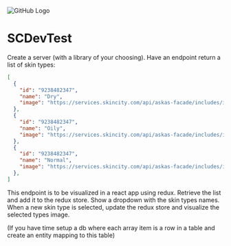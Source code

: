 ![GitHub Logo](https://skincity.se/themes/skincity_ver2.0/design/bilder/butik/logo_skincity.svg)

# SCDevTest

Create a server (with a library of your choosing). Have an endpoint return a list of skin types: 

```json
[
  {
    "id": "9238482347",
    "name": "Dry",
    "image": "https://services.skincity.com/api/askas-facade/includes/images/general/1512547141D7qEO.jpg"
  },
  {
    "id": "9238482347",
    "name": "Oily",
    "image": "https://services.skincity.com/api/askas-facade/includes/images/general/1512547136QFFLd.jpg"
  },
  {
    "id": "9238482347",
    "name": "Normal",
    "image": "https://services.skincity.com/api/askas-facade/includes/images/general/1512547130yNABP.jpg"
  },
]
``` 

This endpoint is to be visualized in a react app using redux. Retrieve the list and add it to the redux store. Show a dropdown with the skin types names. When a new skin type is selected, update the redux store and visualize the selected types image. 

(If you have time setup a db where each array item is a row in a table and create an entity mapping to this table)
